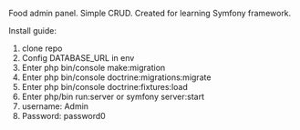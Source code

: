 Food admin panel. Simple CRUD. Created for learning Symfony framework.


Install guide:
1. clone repo
2. Config DATABASE_URL in env
3. Enter php bin/console make:migration
4. Enter php bin/console doctrine:migrations:migrate
5. Enter php bin/console doctrine:fixtures:load
6. Enter php/bin run:server or symfony server:start
7. username: Admin
8. Password: password0
